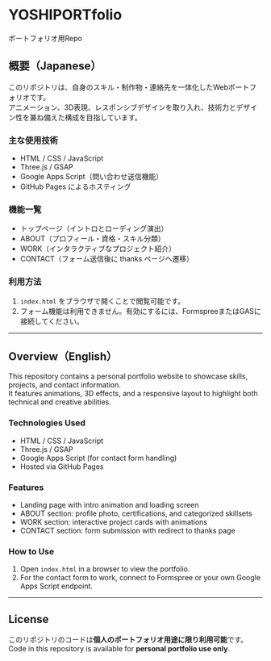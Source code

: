 # YOSHIPORTfolio
ポートフォリオ用Repo

## 概要（Japanese）
このリポジトリは、自身のスキル・制作物・連絡先を一体化したWebポートフォリオです。  
アニメーション、3D表現、レスポンシブデザインを取り入れ、技術力とデザイン性を兼ね備えた構成を目指しています。

### 主な使用技術
- HTML / CSS / JavaScript
- Three.js / GSAP
- Google Apps Script（問い合わせ送信機能）
- GitHub Pages によるホスティング

### 機能一覧
- トップページ（イントロとローディング演出）
- ABOUT（プロフィール・資格・スキル分類）
- WORK（インタラクティブなプロジェクト紹介）
- CONTACT（フォーム送信後に thanks ページへ遷移）

### 利用方法
1. `index.html` をブラウザで開くことで閲覧可能です。
2. フォーム機能は利用できません。有効にするには、FormspreeまたはGASに接続してください。

---

## Overview（English）
This repository contains a personal portfolio website to showcase skills, projects, and contact information.  
It features animations, 3D effects, and a responsive layout to highlight both technical and creative abilities.

### Technologies Used
- HTML / CSS / JavaScript  
- Three.js / GSAP  
- Google Apps Script (for contact form handling)  
- Hosted via GitHub Pages

### Features
- Landing page with intro animation and loading screen  
- ABOUT section: profile photo, certifications, and categorized skillsets  
- WORK section: interactive project cards with animations  
- CONTACT section: form submission with redirect to thanks page

### How to Use
1. Open `index.html` in a browser to view the portfolio.  
2. For the contact form to work, connect to Formspree or your own Google Apps Script endpoint.

---

## License
このリポジトリのコードは**個人のポートフォリオ用途に限り利用可能**です。  
Code in this repository is available for **personal portfolio use only**.